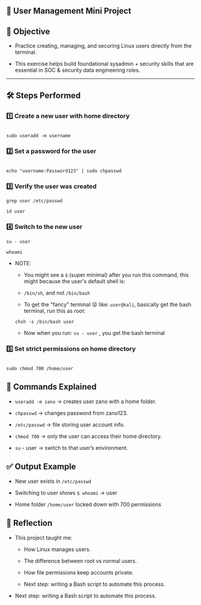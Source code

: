 ## 👤 User Management Mini Project 

## 📌 Objective  

- Practice creating, managing, and securing Linux users directly from the terminal.  

- This exercise helps build foundational sysadmin + security skills that are essential in SOC & security data engineering roles.  

---

## 🛠️ Steps Performed

### 1️⃣ Create a new user with home directory

```

sudo useradd -m username

```

### 2️⃣ Set a password for the user

```

echo "username:Password123" | sudo chpasswd

```

### 3️⃣ Verify the user was created

```
grep user /etc/passwd

id user

```

### 4️⃣ Switch to the new user

```
su - user

whoami

```
- NOTE: 
    - You might see a ``` $ ``` (super minimal) after you run this command, this might because the user's default shell is:

    -  ``` /bin/sh ```, and not ```/bin/bash ```

    - To get the "fancy" terminal 😜 like: ```user@kali```, basically get the bash terminal, run this as root:

    ``` chsh -s /bin/bash user ```

    - Now when you run: ``` su - user ``` , you get the bash terminal


### 5️⃣ Set strict permissions on home directory

```

sudo chmod 700 /home/user

```


## 📂 Commands Explained

- ``` useradd -m zano ``` → creates user zano with a home folder.

- ``` chpasswd ``` → changes password from zano123.

- ``` /etc/passwd ``` → file storing user account info.

- ``` chmod 700 ``` → only the user can access their home directory.

- ``` su ``` - user → switch to that user’s environment.


## ✅ Output Example

- New user exists in ``` /etc/passwd ```

- Switching to user shows ``` $ whoami ``` → user

- Home folder ``` /home/user ``` locked down with 700 permissions


## 🚀 Reflection

- This project taught me:

    - How Linux manages users.

    - The difference between root vs normal users.

    - How file permissions keep accounts private.

    - Next step: writing a Bash script to automate this process.

- Next step: writing a Bash script to automate this process.